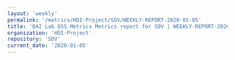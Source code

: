 ```yaml
---
layout: 'weekly'
permalink: '/metrics/HDI-Project/SDV/WEEKLY-REPORT-2020-01-05'
title: 'DAI Lab OSS Metrics Metrics report for SDV | WEEKLY-REPORT-2020-01-05'
organization: 'HDI-Project'
repository: 'SDV'
current_date: '2020-01-05'
---
```

